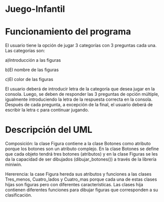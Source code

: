 # Juego-Infantil


# Funcionamiento del programa
El usuario tiene la opción de jugar 3 categorías con 3 preguntas cada una. Las categorías son:

 a)Introducción a las figuras
 
 b)El nombre de las figuras
 
 c)El color de las figuras

El usuario deberá de introducir letra de la categoría que desea jugar en la consola. Luego, se deben de responder las 3 preguntas de opción múltiple, igualmente introduciendo la letra de la respuesta correcta en la consola. Después de cada pregunta, a excepción de la final, el usuario deberá de escribir la letra c para continuar jugando.

# Descripción del UML
Composición: la clase Figura contiene a la clase Botones como atributo porque los botones son un atributo complejo. En la clase Botones se define que cada objeto tendrá tres botones (atributos) y en la clase Figuras se les da la capacidad de ser dibujados (dibujar_botones()) a través de la librería miniwin.

Hererencia: la case Figura hereda sus atributos y funciones a las clases Tres_menos, Cuatro_lados y Cuatro_mas porque cada una de estas clases hijas son figuras pero con diferentes características. Las clases hija contienen diferentes funciones para dibujar figuras que corresponden a su clasificación.

